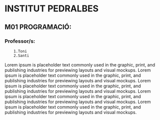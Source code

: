# INSTITUT PEDRALBES

## M01 PROGRAMACIÓ:

### Professor/s: 
		1.Toni
		2.Santi

Lorem ipsum is placeholder text commonly used in the graphic, print, and publishing industries for previewing layouts and visual mockups. Lorem ipsum is placeholder text commonly used in the graphic, print, and publishing industries for previewing layouts and visual mockups. Lorem ipsum is placeholder text commonly used in the graphic, print, and publishing industries for previewing layouts and visual mockups. Lorem ipsum is placeholder text commonly used in the graphic, print, and publishing industries for previewing layouts and visual mockups. Lorem ipsum is placeholder text commonly used in the graphic, print, and publishing industries for previewing layouts and visual mockups.
